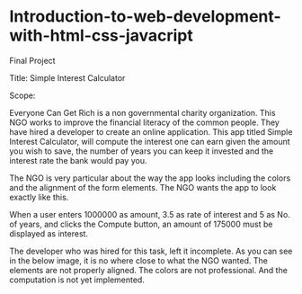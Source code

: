 # Introduction-to-web-development-with-html-css-javacript

Final Project

Title: Simple Interest Calculator

Scope:

Everyone Can Get Rich is a non governmental charity organization. This NGO works to improve the financial literacy of the common people. They have hired a developer to create an online application. This app titled Simple Interest Calculator, will compute the interest one can earn given the amount you wish to save, the number of years you can keep it invested and the interest rate the bank would pay you.

The NGO is very particular about the way the app looks including the colors and the alignment of the form elements. The NGO wants the app to look exactly like this.

When a user enters 1000000 as amount, 3.5 as rate of interest and 5 as No. of years, and clicks the Compute button, an amount of 175000 must be displayed as interest.

The developer who was hired for this task, left it incomplete. As you can see in the below image, it is no where close to what the NGO wanted. The elements are not properly aligned. The colors are not professional. And the computation is not yet implemented.
